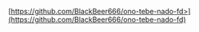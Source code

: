 [<a href="https://github.com/BlackBeer666/ono-tebe-nado-fd">https://github.com/BlackBeer666/ono-tebe-nado-fd>](https://github.com/BlackBeer666/ono-tebe-nado-fd)